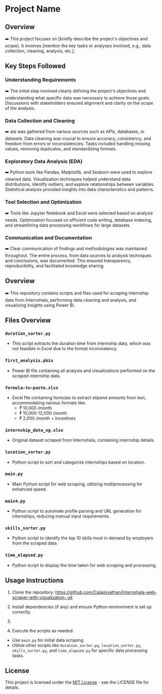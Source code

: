 # Project Name

## Overview

➡️ This project focuses on [briefly describe the project's objectives and scope]. It involves [mention the key tasks or analyses involved, e.g., data collection, cleaning, analysis, etc.].



## Key Steps Followed

### Understanding Requirements
➡️ The initial step involved clearly defining the project's objectives and understanding what specific data was necessary to achieve those goals. Discussions with stakeholders ensured alignment and clarity on the scope of the analysis.

### Data Collection and Cleaning
➡️ ata was gathered from various sources such as APIs, databases, or datasets. Data cleaning was crucial to ensure accuracy, consistency, and freedom from errors or inconsistencies. Tasks included handling missing values, removing duplicates, and standardizing formats.

### Exploratory Data Analysis (EDA)
➡️ Python tools like Pandas, Matplotlib, and Seaborn were used to explore cleaned data. Visualization techniques helped understand data distributions, identify outliers, and explore relationships between variables. Statistical analysis provided insights into data characteristics and patterns.

### Tool Selection and Optimization
➡️ Tools like Jupyter Notebook and Excel were selected based on analysis needs. Optimization focused on efficient code writing, database indexing, and streamlining data processing workflows for large datasets.

### Communication and Documentation
➡️ Clear communication of findings and methodologies was maintained throughout. The entire process, from data sources to analysis techniques and conclusions, was documented. This ensured transparency, reproducibility, and facilitated knowledge sharing.



## Overview
➡️ This repository contains scripts and files used for scraping internship data from Internshala, performing data cleaning and analysis, and visualizing insights using Power BI.

## Files Overview

### `duration_sorter.py`
- This script extracts the duration time from internship data, which was not feasible in Excel due to the format inconsistency.

### `first_analysis.pbix`
- Power BI file containing all analysis and visualizations performed on the scraped internship data.

### `formula-to-paste.xlsx`
- Excel file containing formulas to extract stipend amounts from text, accommodating various formats like:
  - ₹ 10,000 /month
  - ₹ 10,000-12,000 /month
  - ₹ 2,000 /month + Incentives

### `internship_data_og.xlsx`
- Original dataset scraped from Internshala, containing internship details.

### `location_sorter.py`
- Python script to sort and categorize internships based on location.

### `main.py`
- Main Python script for web scraping, utilizing multiprocessing for enhanced speed.

### `main4.py`
- Python script to automate profile parsing and URL generation for internships, reducing manual input requirements.

### `skills_sorter.py`
- Python script to identify the top 10 skills most in demand by employers from the scraped data.

### `time_elapsed.py`
- Python script to display the time taken for web scraping and processing.


## Usage Instructions
1. Clone the repository: https://github.com/Calamivathan/Internshala-web-scraper-with-visualization-.git

2. Install dependencies (if any) and ensure Python environment is set up correctly.
3. 
4. Execute the scripts as needed:
- Use `main.py` for initial data scraping.
- Utilize other scripts like `duration_sorter.py`, `location_sorter.py`, `skills_sorter.py`, and `time_elapsed.py` for specific data processing tasks.

## License
This project is licensed under the [MIT License](link-to-license) - see the LICENSE file for details.
